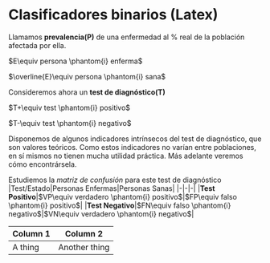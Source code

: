 # Clasificadores binarios (Latex)

Llamamos **prevalencia(P)** de una enfermedad al % real de la población afectada por ella.

$E\equiv persona \phantom{i} enferma$

$\overline{E}\equiv persona \phantom{i} sana$

Consideremos ahora un **test de diagnóstico(T)**

$T+\equiv test \phantom{i} positivo$

$T-\equiv test \phantom{i} negativo$

Disponemos de algunos indicadores intrínsecos del test de diagnóstico, que son valores teóricos. 
Como estos indicadores no varían entre poblaciones, en sí mismos no tienen mucha utilidad práctica.
Más adelante veremos cómo encontrársela.

Estudiemos la *matriz de confusión* para este test de diagnóstico
|Test/Estado|Personas Enfermas|Personas Sanas|
|-|-|-|
|**Test Positivo**|$VP\equiv verdadero \phantom{i} positivo$|$FP\equiv falso \phantom{i} positivo$|
|**Test Negativo**|$FN\equiv falso \phantom{i} negativo$|$VN\equiv verdadero \phantom{i} negativo$|

| Column 1 | Column 2 |
|-|-|
| A thing | Another thing |
